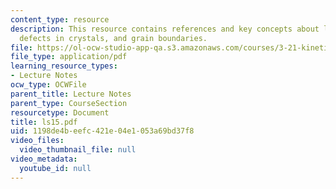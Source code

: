 ```yaml
---
content_type: resource
description: This resource contains references and key concepts about line and planar
  defects in crystals, and grain boundaries.
file: https://ol-ocw-studio-app-qa.s3.amazonaws.com/courses/3-21-kinetic-processes-in-materials-spring-2006/1198de4beefc421e04e1053a69bd37f8_ls15.pdf
file_type: application/pdf
learning_resource_types:
- Lecture Notes
ocw_type: OCWFile
parent_title: Lecture Notes
parent_type: CourseSection
resourcetype: Document
title: ls15.pdf
uid: 1198de4b-eefc-421e-04e1-053a69bd37f8
video_files:
  video_thumbnail_file: null
video_metadata:
  youtube_id: null
---
```

